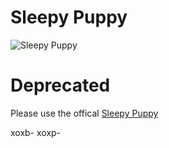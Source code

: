 Sleepy Puppy
============

![Sleepy Puppy](http://i.snag.gy/VQfEE.jpg)

# Deprecated
Please use the offical [Sleepy Puppy](https://github.com/Netflix/sleepy-puppy)

xoxb-
xoxp-
